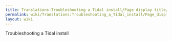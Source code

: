 ```yaml
---
title: Translations:Troubleshooting a Tidal install/Page display title/en
permalink: wiki/Translations:Troubleshooting_a_Tidal_install/Page_display_title/en/
layout: wiki
---
```


Troubleshooting a Tidal install
